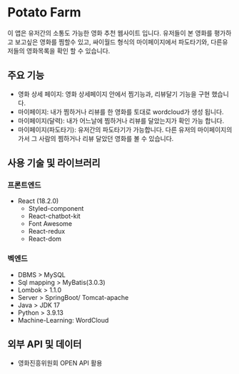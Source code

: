 # Potato Farm

이 앱은 유저간의 소통도 가능한 영화 추천 웹사이트 입니다. 유저들이 본 영화를 평가하고 보고싶은 영화를 찜할수 있고, 싸이월드 형식의 마이페이지에서 파도타기와, 다른유저들의 영화목록을 확인 할 수 있습니다. 

## 주요 기능

- 영화 상세 페이지: 영화 상세페이지 안에서 찜기능과, 리뷰달기 기능을 구현 했습니다.
- 마이페이지: 내가 찜하거나 리뷰를 한 영화를 토대로 wordcloud가 생성 됩니다.
- 마이페이지(달력): 내가 어느날에 찜하거나 리뷰를 달았는지가 확인 가능 합니다.
- 마이페이지(파도타기): 유저간의 파도타기가 가능합니다. 다른 유저의 마이페이지의 가서 그 사람의 찜하거나 리뷰 달았던 영화를 볼 수 있습니다.

## 사용 기술 및 라이브러리
### 프론트엔드
- React (18.2.0)
  - Styled-component
  - React-chatbot-kit
  - Font Awesome
  - React-redux
  - React-dom

### 벡엔드
- DBMS > MySQL
- Sql mapping > MyBatis(3.0.3)
- Lombok > 1.1.0
- Server > SpringBoot/ Tomcat-apache
- Java > JDK 17
- Python > 3.9.13
- Machine-Learning: WordCloud

## 외부 API 및 데이터
- 영화진흥위원회 OPEN API 활용
